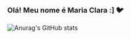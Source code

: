 ### Olá! Meu nome é Maria Clara :] 🐦

![Anurag's GitHub stats](https://github-readme-stats.vercel.app/api?username=MariaClara-Canuto&count_private=true&theme=tokyonight)
